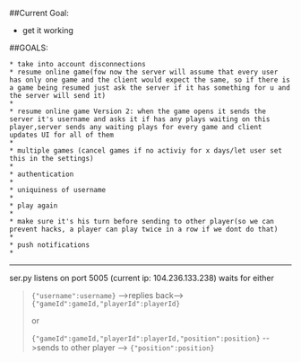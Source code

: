 ##Current Goal:
* get it working

##GOALS:
```
* take into account disconnections
* resume online game(fow now the server will assume that every user has only one game and the client would expect the same, so if there is a game being resumed just ask the server if it has something for u and the server will send it)
* 
* resume online game Version 2: when the game opens it sends the server it's username and asks it if has any plays waiting on this player,server sends any waiting plays for every game and client updates UI for all of them
* 
* multiple games (cancel games if no activiy for x days/let user set this in the settings)
* 
* authentication
* 
* uniquiness of username
* 
* play again
* 
* make sure it's his turn before sending to other player(so we can prevent hacks, a player can play twice in a row if we dont do that)
* 
* push notifications
* 
```
---
ser.py listens on port 5005 (current ip: 104.236.133.238)
waits for either
>`{"username":username}` -->replies back--> `{"gameId":gameId,"playerId":playerId}`
>
>or
>
>`{"gameId":gameId,"playerId":playerId,"position":position}` -->sends to other player --> `{"position":position}`
